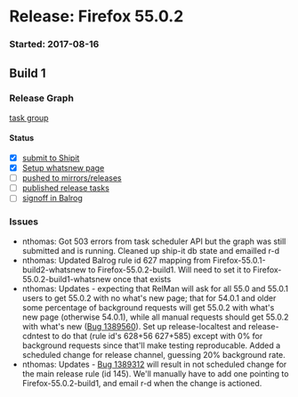 # Release: Firefox 55.0.2

### Started: 2017-08-16

## Build 1

### Release Graph
[task group](https://tools.taskcluster.net/push-inspector/#/PRcnpRuGTn6R2WsoqZzQOw)

#### Status
- [x] [submit to Shipit](https://wiki.mozilla.org/Release:Release_Automation_on_Mercurial:Starting_a_Release#Submit_to_Ship_It)
- [x] [Setup whatsnew page](https://wiki.mozilla.org/Release:Release_Automation_on_Mercurial:Updates_through_Shipping#Set-up_whatsnew_page)
- [ ] [pushed to mirrors/releases](../how-tos/relpro.md#2-push-to-releases-dir-mirrors)
- [ ] [published release tasks](../how-tos/relpro.md#4-publish-release)
- [ ] [signoff in Balrog](../how-tos/relpro.md#3-signoffs)

### Issues
- nthomas: Got 503 errors from task scheduler API but the graph was still submitted and is running. Cleaned up ship-it db state and emailled r-d
- nthomas: Updated Balrog rule id 627 mapping from Firefox-55.0.1-build2-whatsnew to Firefox-55.0.2-build1. Will need to set it to Firefox-55.0.2-build1-whatsnew once that exists
- nthomas: Updates - expecting that RelMan will ask for all 55.0 and 55.0.1 users to get 55.0.2 with no what's new page; that for 54.0.1 and older some percentage of background requests will get 55.0.2 with what's new page (otherwise 54.0.1), while all manual requests should get 55.0.2 with what's new ([Bug 1389560](https://bugzil.la/1389560)). Set up release-localtest and release-cdntest to do that (rule id's 628+56 627+585) except with 0% for background requests since that'll make testing reproducable. Added a scheduled change for release channel, guessing 20% background rate.
- nthomas: Updates - [Bug 1389312](https://bugzil.la/1389312) will result in not scheduled change for the main release rule (id 145). We'll manually have to add one pointing to Firefox-55.0.2-build1, and email r-d when the change is actioned.


